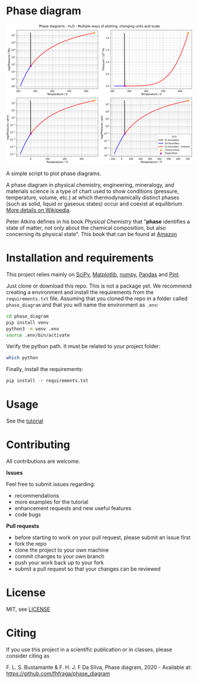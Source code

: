 # Phase diagram

![Phase diagram](phase_diagram_water.png)

A simple script to plot phase diagrams.

A phase diagram in physical chemistry, engineering, mineralogy, and materials
science is a type of chart used to show conditions (pressure, temperature, volume, etc.)
 at which thermodynamically distinct phases (such as solid, liquid or gaseous states)
 occur and coexist at equilibrium. [More details on Wikipedia](https://en.wikipedia.org/wiki/Phase_diagram).

Peter Atkins defines in his  book *Physical Chemistry* that "**phase** identifies a state
of matter, not only about the chemical composition, but also concerning its physical state". This book that can be found at [Amazon](https://www.amazon.com/Physical-Chemistry-9th-Peter-Atkins/dp/1429218126/ref=sr_1_5?keywords=physical+chemistry+nine+edition&qid=1583607029&sr=8-5)


# Installation and requirements

This project relies mainly on [SciPy](https://matplotlib.org/),
[Matplotlib](https://numpy.org/), [numpy](https://numpy.org/),
[Pandas](https://pandas.pydata.org/) and [Pint](https://pint.readthedocs.io/en/stable/).

<!-- TODO atualizar para pipenv -->

Just clone or download this repo. This is not a package yet. We recommend
creating a environment and install the requirements from the `requirements.txt` file.
Assuming that you cloned the repo in a folder called `phase_diagram` and that
you will name the environment as `.env`:

```bash
cd phase_diagram
pip install venv
python3 -m venv .env
source .env/bin/activate
```
Verify the python path. It must be related to your project folder:

```bash
which python
```

Finally, install the requirements:

```bash
pip install -r requirements.txt
```

# Usage

See the [tutorial](phase_diagram_tutorial.ipynb)


# Contributing

All contributions are welcome.

**Issues**

Feel free to submit issues regarding:

- recommendations
- more examples for the tutorial
- enhancement requests and new useful features
- code bugs

**Pull requests**

- before starting to work on your pull request, please submit an issue first
- fork the repo
- clone the project to your own machine
- commit changes to your own branch
- push your work back up to your fork
- submit a pull request so that your changes can be reviewed

# License

MIT, see [LICENSE](LICENSE)

# Citing

If you use this project in a scientific publication or in classes, please consider citing as

F. L. S. Bustamante & F. H. J. F Da Silva, Phase diagram, 2020 - Available at: https://github.com/fhfraga/phase_diagram
